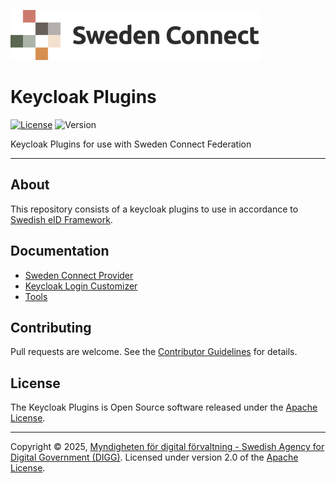 ![Logo](docs/images/sweden-connect.png)

# Keycloak Plugins

[![License](https://img.shields.io/badge/License-Apache%202.0-blue.svg)](https://opensource.org/licenses/Apache-2.0) 
![Version](https://img.shields.io/badge/Version-_0.4.5-yellow)

Keycloak Plugins for use with Sweden Connect Federation

-----

## About

This repository consists of a keycloak plugins to use in accordance to [Swedish eID Framework](https://docs.swedenconnect.se/technical-framework/).

## Documentation

- [Sweden Connect Provider](docs/sweden-connect-provider.MD)
- [Keycloak Login Customizer](docs/keycloak-login-customizer.MD)
- [Tools](docs/tools.MD)

## Contributing

Pull requests are welcome. See the [Contributor Guidelines](CONTRIBUTING.md) for details.

## License

The Keycloak Plugins is Open Source software released under the [Apache License](http://www.apache.org/licenses/LICENSE-2.0).

-----

Copyright &copy; 2025, [Myndigheten för digital förvaltning - Swedish Agency for Digital Government (DIGG)](http://www.digg.se). Licensed under version 2.0 of the [Apache License](http://www.apache.org/licenses/LICENSE-2.0).